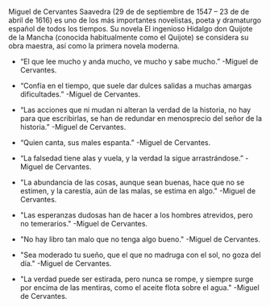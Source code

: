 

Miguel de Cervantes Saavedra (29 de de septiembre de 1547 – 23 de de abril de 1616) es uno de los más importantes novelistas, poeta y dramaturgo español de todos los tiempos. Su novela  El ingenioso Hidalgo don Quijote de la Mancha (conocida habitualmente como el Quijote) se considera su obra maestra, así como la primera novela moderna.

* “El que lee mucho y anda mucho, ve mucho y sabe mucho.” -Miguel de Cervantes.

* “Confía en el tiempo, que suele dar dulces salidas a muchas amargas dificultades.” -Miguel de Cervantes.

* “Las acciones que ni mudan ni alteran la verdad de la historia, no hay para que escribirlas, se han de redundar en menosprecio del señor de la historia.” -Miguel de Cervantes.

* “Quien canta, sus males espanta.” -Miguel de Cervantes.

* “La falsedad tiene alas y vuela, y la verdad la sigue arrastrándose.” -Miguel de Cervantes.

* "La abundancia de las cosas, aunque sean buenas, hace que no se estimen, y la carestía, aún de las malas, se estima en algo." -Miguel de Cervantes.

* "Las esperanzas dudosas han de hacer a los hombres atrevidos, pero no temerarios." -Miguel de Cervantes.

* "No hay libro tan malo que no tenga algo bueno." -Miguel de Cervantes.

* "Sea moderado tu sueño, que el que no madruga con el sol, no goza del día." -Miguel de Cervantes.

* "La verdad puede ser estirada, pero nunca se rompe, y siempre surge por encima de las mentiras, como el aceite flota sobre el agua." -Miguel de Cervantes.
